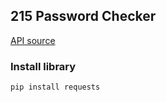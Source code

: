 ## 215 Password Checker

[API source](https://haveibeenpwned.com/)

### Install library
```
pip install requests
``` 